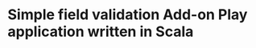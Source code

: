 Simple field validation Add-on Play application written in Scala
======================================================================================